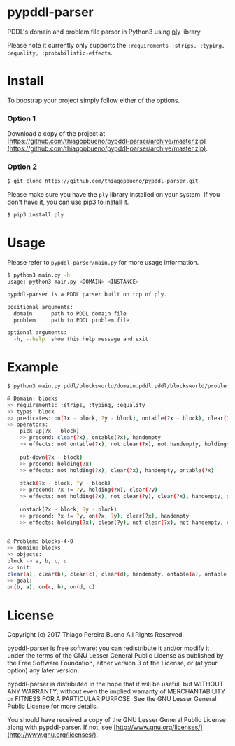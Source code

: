 # pypddl-parser

PDDL's domain and problem file parser in Python3 using [ply](http://www.dabeaz.com/ply/) library. 

Please note it currently only supports the ```:requirements :strips, :typing, :equality, :probabilistic-effects```.


# Install

To boostrap your project simply follow either of the options.

### Option 1

Download a copy of the project at [https://github.com/thiagopbueno/pypddl-parser/archive/master.zip](https://github.com/thiagopbueno/pypddl-parser/archive/master.zip).

### Option 2

```bash
$ git clone https://github.com/thiagopbueno/pypddl-parser.git
```

Please make sure you have the ```ply``` library installed on your system. If you don't have it, you can use pip3 to install it.

```bash 
$ pip3 install ply
```


# Usage

Please refer to ```pypddl-parser/main.py``` for more usage information.

```bash
$ python3 main.py -h
usage: python3 main.py <DOMAIN> <INSTANCE>

pypddl-parser is a PDDL parser built on top of ply.

positional arguments:
  domain      path to PDDL domain file
  problem     path to PDDL problem file

optional arguments:
  -h, --help  show this help message and exit
```


# Example

```bash
$ python3 main.py pddl/blocksworld/domain.pddl pddl/blocksworld/problems/probBLOCKS-04-0.pddl

@ Domain: blocks
>> requirements: :strips, :typing, :equality
>> types: block
>> predicates: on(?x - block, ?y - block), ontable(?x - block), clear(?x - block), handempty, holding(?x - block)
>> operators:
    pick-up(?x - block)
    >> precond: clear(?x), ontable(?x), handempty
    >> effects: not ontable(?x), not clear(?x), not handempty, holding(?x)
    
    put-down(?x - block)
    >> precond: holding(?x)
    >> effects: not holding(?x), clear(?x), handempty, ontable(?x)
    
    stack(?x - block, ?y - block)
    >> precond: ?x != ?y, holding(?x), clear(?y)
    >> effects: not holding(?x), not clear(?y), clear(?x), handempty, on(?x, ?y)
    
    unstack(?x - block, ?y - block)
    >> precond: ?x != ?y, on(?x, ?y), clear(?x), handempty
    >> effects: holding(?x), clear(?y), not clear(?x), not handempty, not on(?x, ?y)
    

@ Problem: blocks-4-0
>> domain: blocks
>> objects:
block -> a, b, c, d
>> init:
clear(a), clear(b), clear(c), clear(d), handempty, ontable(a), ontable(b), ontable(c), ontable(d)
>> goal:
on(b, a), on(c, b), on(d, c)

```

# License

Copyright (c) 2017 Thiago Pereira Bueno All Rights Reserved.

pypddl-parser is free software: you can redistribute it and/or modify it under the terms of the GNU Lesser General Public License as published by the Free Software Foundation, either version 3 of the License, or (at your option) any later version.

pypddl-parser is distributed in the hope that it will be useful, but WITHOUT ANY WARRANTY; without even the implied warranty of MERCHANTABILITY or FITNESS FOR A PARTICULAR PURPOSE. See the GNU Lesser General Public License for more details.

You should have received a copy of the GNU Lesser General Public License along with pypddl-parser. If not, see [http://www.gnu.org/licenses/](http://www.gnu.org/licenses/).
